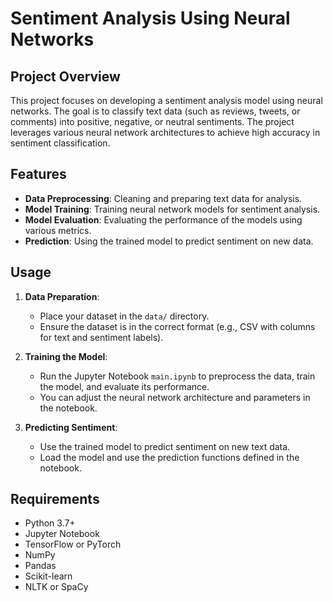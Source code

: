 # Sentiment Analysis Using Neural Networks

## Project Overview

This project focuses on developing a sentiment analysis model using neural networks. The goal is to classify text data (such as reviews, tweets, or comments) into positive, negative, or neutral sentiments. The project leverages various neural network architectures to achieve high accuracy in sentiment classification.

## Features

- **Data Preprocessing**: Cleaning and preparing text data for analysis.
- **Model Training**: Training neural network models for sentiment analysis.
- **Model Evaluation**: Evaluating the performance of the models using various metrics.
- **Prediction**: Using the trained model to predict sentiment on new data.

## Usage

1. **Data Preparation**:
   - Place your dataset in the `data/` directory.
   - Ensure the dataset is in the correct format (e.g., CSV with columns for text and sentiment labels).

2. **Training the Model**:
   - Run the Jupyter Notebook `main.ipynb` to preprocess the data, train the model, and evaluate its performance.
   - You can adjust the neural network architecture and parameters in the notebook.

3. **Predicting Sentiment**:
   - Use the trained model to predict sentiment on new text data.
   - Load the model and use the prediction functions defined in the notebook.

## Requirements

- Python 3.7+
- Jupyter Notebook
- TensorFlow or PyTorch
- NumPy
- Pandas
- Scikit-learn
- NLTK or SpaCy
